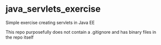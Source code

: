 # java_servlets_exercise
Simple exercise creating servlets in Java EE

This repo purposefully does not contain a .gitignore and has binary files in the repo itself
